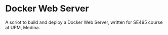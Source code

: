 # Docker Web Server

A scriot to build and deploy a Docker Web Server, written for SE495 course at UPM, Medina.
